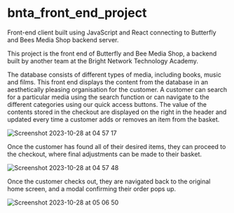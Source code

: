 # bnta_front_end_project
Front-end client built using JavaScript and React connecting to Butterfly and Bees Media Shop backend server.

This project is the front end of Butterfly and Bee Media Shop, a backend built by another team at the Bright Network Technology Academy.

The database consists of different types of media, including books, music and films. This front end displays the content from the database in an aesthetically pleasing organisation for the customer. A customer can search for a particular
media using the search function or can navigate to the different categories using our quick access buttons. The value of the contents stored in the checkout are displayed on the right in the header and updated every time a customer adds or 
removes an item from the basket.

![Screenshot 2023-10-28 at 04 57 17](https://github.com/RNWalker/bnta_front_end_project/assets/78052216/b6fc24d5-59b5-46f9-b015-c7caeac3d85e)

Once the customer has found all of their desired items, they can proceed to the checkout, where final adjustments can be made to their basket. 

![Screenshot 2023-10-28 at 04 57 48](https://github.com/RNWalker/bnta_front_end_project/assets/78052216/f10d5dfd-4ca7-411f-b5b6-6704cef78697)

Once the customer checks out, they are navigated back to the original home screen, and a modal confirming their order pops up.

![Screenshot 2023-10-28 at 05 06 50](https://github.com/RNWalker/bnta_front_end_project/assets/78052216/7d283a65-ece6-4116-9305-6b02d4cb54f4)



